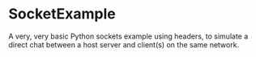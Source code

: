 # SocketExample
A very, very basic Python sockets example using headers, to simulate a direct chat between a host server and client(s) on the same network.
